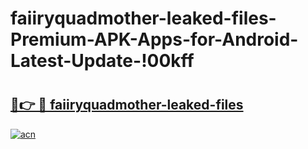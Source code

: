 # faiiryquadmother-leaked-files-Premium-APK-Apps-for-Android-Latest-Update-!00kff

# <h2><a href="https://n3fi7q.esa.edu.pl?title=faiiryquadmother-leaked-files&ref=00kff">🔗👉 🔴 faiiryquadmother-leaked-files</a></h2>

[![acn](https://github.com/user-attachments/assets/0f9c940e-d8b0-45ae-aac7-cd30a18b3e1c)](https://n3fi7q.esa.edu.pl?title=faiiryquadmother-leaked-files&ref=00kff)

